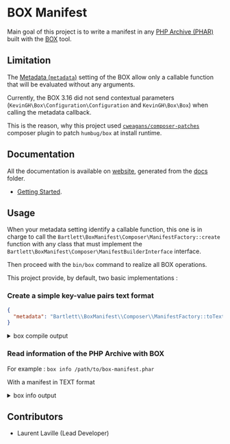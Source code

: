 <!-- markdownlint-disable MD013 MD033 -->
# BOX Manifest

Main goal of this project is to write a manifest in any [PHP Archive (PHAR)](https://www.php.net/phar)
built with the [BOX](https://github.com/box-project/box) tool.

## Limitation

The [Metadata (`metadata`)](https://github.com/box-project/box/blob/master/doc/configuration.md#metadata-metadata) setting
of the BOX allow only a callable function that will be evaluated without any arguments.

Currently, the BOX 3.16 did not send contextual parameters (`KevinGH\Box\Configuration\Configuration` and `KevinGH\Box\Box`)
when calling the metadata callback.

This is the reason, why this project used [`cweagans/composer-patches`](https://github.com/cweagans/composer-patches)
composer plugin to patch `humbug/box` at install runtime.

## Documentation

All the documentation is available on [website](https://llaville.github.io/box-manifest/1.x),
generated from the [docs](https://github.com/llaville/box-manifest/tree/master/docs) folder.

* [Getting Started](docs/getting-started.md).

## Usage

When your metadata setting identify a callable function, this one is in charge
to call the `Bartlett\BoxManifest\Composer\ManifestFactory::create` function with any class that must implement
the `Bartlett\BoxManifest\Composer\ManifestBuilderInterface` interface.

Then proceed with the `bin/box` command to realize all BOX operations.

This project provide, by default, two basic implementations :

### Create a simple key-value pairs text format

```json
{
  "metadata": "Bartlett\\BoxManifest\\Composer\\ManifestFactory::toText"
}
```

<details>
<summary>box compile output</summary>

```text
Box version 3.16.0@adb282a

 // Loading the configuration file "/shared/backups/github/box-manifest/box.json.dist".

🔨  Building the PHAR "/shared/backups/github/box-manifest/box-manifest.phar"

? Removing the existing PHAR "/shared/backups/github/box-manifest/box-manifest.phar"
? No compactor to register
? Adding main file: /shared/backups/github/box-manifest/bin/box
? Adding requirements checker
? Adding binary files
    > 24 file(s)
? Auto-discover files? No
? Exclude dev files? Yes
? Adding files
    > 4292 file(s)
? Generating new stub
  - Using shebang line: #!/usr/bin/env php
  - Using banner:
    > Generated by Humbug Box 3.16.0@adb282a.
    >
    > @link https://github.com/humbug/box
? Setting metadata
  - bartlett/box-manifest: 1.x-dev@250e66c
amphp/amp: v2.6.1
amphp/byte-stream: v1.8.1
amphp/parallel: v1.4.1
amphp/parallel-functions: v1.1.0
amphp/parser: v1.0.0
amphp/process: v1.1.3
amphp/serialization: v1.0.0
amphp/sync: v1.4.2
composer/ca-bundle: 1.3.1
composer/composer: 2.2.6
composer/metadata-minifier: 1.0.0
composer/package-versions-deprecated: 1.11.99.5
composer/pcre: 1.0.1
composer/semver: 3.2.9
composer/spdx-licenses: 1.5.6
composer/xdebug-handler: 2.0.4
cweagans/composer-patches: 1.7.2
doctrine/instantiator: 1.4.0
fidry/console: 0.2.0
humbug/box: 3.16.0
humbug/php-scoper: 0.17.0
jetbrains/phpstorm-stubs: v2021.3
justinrainbow/json-schema: 5.2.11
laravel/serializable-closure: v1.1.1
myclabs/deep-copy: 1.10.2
nikic/iter: v2.2.0
nikic/php-parser: v4.13.2
paragonie/constant_time_encoding: v2.5.0
paragonie/pharaoh: v0.6.0
paragonie/random_compat: v9.99.100
paragonie/sodium_compat: v1.17.0
phar-io/manifest: 2.0.3
phar-io/version: 3.1.1
phpdocumentor/reflection-common: 2.2.0
phpdocumentor/reflection-docblock: 5.3.0
phpdocumentor/type-resolver: 1.6.0
phpspec/prophecy: v1.15.0
phpunit/php-code-coverage: 9.2.10
phpunit/php-file-iterator: 3.0.6
phpunit/php-invoker: 3.1.1
phpunit/php-text-template: 2.0.4
phpunit/php-timer: 5.0.3
phpunit/phpunit: 9.5.13
psr/container: 1.1.2
psr/event-dispatcher: 1.0.0
psr/log: 1.1.4
react/promise: v2.9.0
sebastian/cli-parser: 1.0.1
sebastian/code-unit: 1.0.8
sebastian/code-unit-reverse-lookup: 2.0.3
sebastian/comparator: 4.0.6
sebastian/complexity: 2.0.2
sebastian/diff: 4.0.4
sebastian/environment: 5.1.3
sebastian/exporter: 4.0.4
sebastian/global-state: 5.0.5
sebastian/lines-of-code: 1.0.3
sebastian/object-enumerator: 4.0.4
sebastian/object-reflector: 2.0.4
sebastian/recursion-context: 4.0.4
sebastian/resource-operations: 3.0.3
sebastian/type: 2.3.4
sebastian/version: 3.0.2
seld/jsonlint: 1.8.3
seld/phar-utils: 1.2.0
symfony/console: v5.4.3
symfony/deprecation-contracts: v2.5.0
symfony/event-dispatcher-contracts: v2.5.0
symfony/filesystem: v5.4.3
symfony/finder: v5.4.3
symfony/polyfill-ctype: v1.24.0
symfony/polyfill-intl-grapheme: v1.24.0
symfony/polyfill-intl-normalizer: v1.24.0
symfony/polyfill-mbstring: v1.24.0
symfony/polyfill-php80: v1.24.0
symfony/polyfill-php81: v1.24.0
symfony/process: v5.4.3
symfony/serializer: v5.4.3
symfony/service-contracts: v2.5.0
symfony/string: v5.4.3
symfony/var-dumper: v5.4.3
thecodingmachine/safe: v1.3.3
theseer/tokenizer: 1.2.1
ulrichsg/getopt-php: v3.4.0
webmozart/assert: 1.10.0
webmozart/path-util: 2.3.0
? Dumping the Composer autoloader
? Removing the Composer dump artefacts
? Compressing with the algorithm "GZ"
    > Warning: the extension "zlib" will now be required to execute the PHAR
? Setting file permissions to 0755
* Done.

No recommendation found.
No warning found.

 // PHAR: 4339 files (8.07MB)
 // You can inspect the generated PHAR with the "info" command.

 // Memory usage: 85.81MB (peak: 87.02MB), time: 6secs
```

</details>

### Read information of the PHP Archive with BOX

For example : `box info /path/to/box-manifest.phar`

With a manifest in TEXT format

<details>
<summary>box info output</summary>

```text
API Version: 1.1.0

Compression: GZ

Signature: SHA-1
Signature Hash: C7EAC341FA249E34DD220E3B55FDDD710BE87C27

Metadata:
'bartlett/box-manifest: dev-master
amphp/amp: v2.6.1
amphp/byte-stream: v1.8.1
amphp/parallel: v1.4.1
amphp/parallel-functions: v1.1.0
amphp/parser: v1.0.0
amphp/process: v1.1.3
amphp/serialization: v1.0.0
amphp/sync: v1.4.2
composer/package-versions-deprecated: 1.11.99.5
composer/pcre: 1.0.1
composer/semver: 3.2.9
composer/xdebug-handler: 3.0.1
cweagans/composer-patches: 1.7.2
fidry/console: 0.2.0
humbug/box: 3.16.0
humbug/php-scoper: 0.17.0
jetbrains/phpstorm-stubs: v2021.3
justinrainbow/json-schema: 5.2.11
laravel/serializable-closure: v1.1.1
nikic/iter: v2.2.0
nikic/php-parser: v4.13.2
paragonie/constant_time_encoding: v2.5.0
paragonie/pharaoh: v0.6.0
paragonie/random_compat: v9.99.100
paragonie/sodium_compat: v1.17.0
phpdocumentor/reflection-common: 2.2.0
phpdocumentor/reflection-docblock: 5.3.0
phpdocumentor/type-resolver: 1.6.0
psr/container: 1.1.2
psr/event-dispatcher: 1.0.0
psr/log: 1.1.4
seld/jsonlint: 1.8.3
symfony/console: v5.4.3
symfony/deprecation-contracts: v2.5.0
symfony/event-dispatcher-contracts: v2.5.0
symfony/filesystem: v5.4.3
symfony/finder: v5.4.3
symfony/polyfill-ctype: v1.24.0
symfony/polyfill-intl-grapheme: v1.24.0
symfony/polyfill-intl-normalizer: v1.24.0
symfony/polyfill-mbstring: v1.24.0
symfony/polyfill-php80: v1.24.0
symfony/polyfill-php81: v1.24.0
symfony/process: v5.4.3
symfony/serializer: v5.4.3
symfony/service-contracts: v2.5.0
symfony/string: v5.4.3
symfony/var-dumper: v5.4.3
thecodingmachine/safe: v1.3.3
ulrichsg/getopt-php: v3.4.0
webmozart/assert: 1.10.0
webmozart/path-util: 2.3.0'

Contents: 3035 files (6.25MB)

 // Use the --list|-l option to list the content of the PHAR.
```

</details>

## Contributors

* Laurent Laville (Lead Developer)
